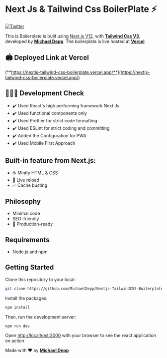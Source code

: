 # Next Js & Tailwind Css BoilerPlate ⚡

[![Twitter](https://img.shields.io/twitter/url/https/twitter.com/cloudposse.svg?style=social&label=Follow%20%40MichaelDepp)](https://twitter.com/_michaeldepp)

This is Boilerplate is built using [Next.js V12](https://nextjs.org/), with [**Tailwind Css V3**](https://tailwindcss.com/), developed by [**Michael Depp**](https://github.com/MichaelDepp). The boilerplate is live hosted at [**Vercel**](https://vercel.com)

## 🏟️ Deployed Link at Vercel

[**https://nextjs-tailwind-css-boilerplate.vercel.app/**](https://nextjs-tailwind-css-boilerplate.vercel.app/)

## 🔋🙆‍♂️ Development Check

-   ✔️ Used React's high performing framework Next Js
-   ✔️ Used functional components only
-   ✔️ Used Prettier for strict code formatting
-   ✔️ Used ESLint for strict coding and committing
-   ✔️ Added the Configuration for PWA
-   ✔️ Used Mobile First Approach

## Built-in feature from Next.js:

-   ☕ Minify HTML & CSS
-   💨 Live reload
-   ✅ Cache busting

## Philosophy

-   Minimal code
-   SEO-friendly
-   🚀 Production-ready

## Requirements

-   Node.js and npm

## Getting Started

Clone this repository to your local:

```bash
git clone https://github.com/MichaelDepp/Nextjs-TailwindCSS-Boilerplate
```

Install the packages:

```bash
npm install
```

Then, run the development server:

```bash
npm run dev
```

Open [http://localhost:3000](http://localhost:3000) with your browser to see the react application on action

Made with ♥ by [**Michael Depp**](https://github.com/MichaelDepp)
